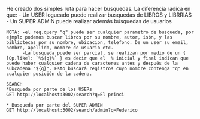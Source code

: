 He creado dos simples ruta para hacer busquedas.
La diferencia radica en que:
    - Un USER logueado puede realizar busquedas de LIBROS y LIBRRIAS
    - Un SUPER ADMIN puede realizar además búsquedas de usuarios

    NOTA: -el req.query "q" puede ser cualquier parametro de busqueda, por ejmplo podemos buscar libros por su nombre, autor, isbn, y las bibliotecas por su nombre, ubicacion, telefono. De un user su email, nombre, apellido, nombre de usuario etc. 
          -La busqueda puede ser parcial, se realizan por medio de un { [Op.like]: `%${q}%` } es decir que el  % inicial y final indican que puede haber cualquier cadena de caracteres antes y después de la subcadena "${q}". Esto buscará registros cuyo nombre contenga "q" en cualquier posición de la cadena.
    
    SEARCH
    *Busqueda por parte de los USERs
    GET http://localhost:3002/search?q=El princi

    * Busqueda por parte del SUPER ADMIN
    GET http://localhost:3002/search/admin?q=Federico